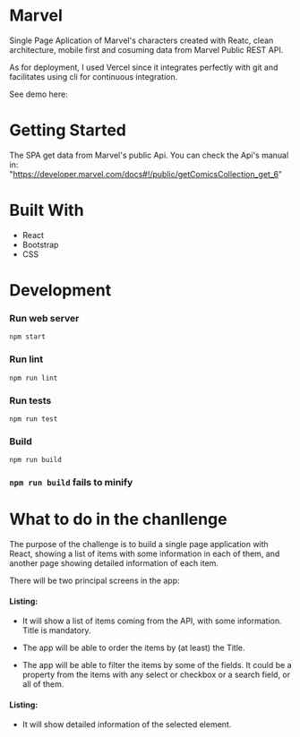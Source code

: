 
<h1>Marvel</h1>
Single Page Aplication of Marvel's characters created with Reatc, clean architecture, mobile first and cosuming data from Marvel Public REST API. 

As for deployment, I used Vercel since it integrates perfectly with git and facilitates using cli for continuous integration.

See demo here: 

# Getting Started  

The SPA get data from Marvel's public Api.  You can check the Api's manual in:  "https://developer.marvel.com/docs#!/public/getComicsCollection_get_6"

# Built With
 - React
 - Bootstrap
 - CSS 

# Development

### Run web server

`npm start`

### Run lint

`npm run lint`

### Run tests

`npm run test`

### Build

`npm run build`

### `npm run build` fails to minify

# What to do in the chanllenge  

The purpose of the challenge is to build a single page application with React, showing a list of items with some information in each of them, and another
page showing detailed information of each item.

There will be two principal screens in the app:

#### Listing: 

   - It will show a list of items coming from the API, with some
    information. Title is mandatory.

  - The app will be able to order the items by (at least) the Title.

  - The app will be able to filter the items by some of the fields. It
    could be a property from the items with any select or checkbox or
    a search field, or all of them.

#### Listing: 

  - It will show detailed information of the selected element.
